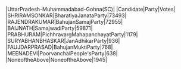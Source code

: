  
|UttarPradesh-Muhammadabad-Gohna(SC)|
|Candidate|Party|Votes|
|SHRIRAMSONKAR|BharatiyaJanataParty|73493|
|RAJENDRAKUMAR|BahujanSamajParty|72955|
|BAIJNATH|SamajwadiParty|59871|
|PRABHURAM|PichhravargMahapanchayatParty|1179|
|SURYABHANBHASKAR|JanAdhikarParty|936|
|FAUJDARPRASAD|BahujanMuktiParty|768|
|MEENADEVI|PoorvanchalPeople'sParty|638|
|NoneoftheAbove|NoneoftheAbove|1945|
